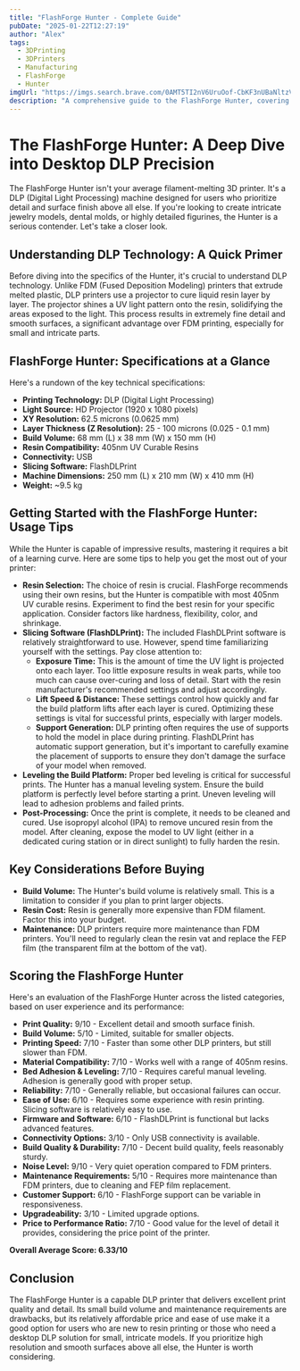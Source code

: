 ```yaml
---
title: "FlashForge Hunter - Complete Guide"
pubDate: "2025-01-22T12:27:19"
author: "Alex"
tags:
  - 3DPrinting
  - 3DPrinters
  - Manufacturing
  - FlashForge
  - Hunter
imgUrl: "https://imgs.search.brave.com/0AMT5TI2nV6UruOof-CbKF3nUBaNltzVR-iSMRwgQwc/rs:fit:860:0:0:0/g:ce/aHR0cHM6Ly9tLm1l/ZGlhLWFtYXpvbi5j/b20vaW1hZ2VzL0kv/MjFQNEw5R0t2REwu/anBn"
description: "A comprehensive guide to the FlashForge Hunter, covering specifications, usage tips, and comparisons with similar products."
---
```


# The FlashForge Hunter: A Deep Dive into Desktop DLP Precision

The FlashForge Hunter isn't your average filament-melting 3D printer. It's a DLP (Digital Light Processing) machine designed for users who prioritize detail and surface finish above all else. If you're looking to create intricate jewelry models, dental molds, or highly detailed figurines, the Hunter is a serious contender. Let's take a closer look.

## Understanding DLP Technology: A Quick Primer

Before diving into the specifics of the Hunter, it's crucial to understand DLP technology. Unlike FDM (Fused Deposition Modeling) printers that extrude melted plastic, DLP printers use a projector to cure liquid resin layer by layer. The projector shines a UV light pattern onto the resin, solidifying the areas exposed to the light. This process results in extremely fine detail and smooth surfaces, a significant advantage over FDM printing, especially for small and intricate parts.

## FlashForge Hunter: Specifications at a Glance

Here's a rundown of the key technical specifications:

*   **Printing Technology:** DLP (Digital Light Processing)
*   **Light Source:** HD Projector (1920 x 1080 pixels)
*   **XY Resolution:** 62.5 microns (0.0625 mm)
*   **Layer Thickness (Z Resolution):** 25 - 100 microns (0.025 - 0.1 mm)
*   **Build Volume:** 68 mm (L) x 38 mm (W) x 150 mm (H)
*   **Resin Compatibility:** 405nm UV Curable Resins
*   **Connectivity:** USB
*   **Slicing Software:** FlashDLPrint
*   **Machine Dimensions:** 250 mm (L) x 210 mm (W) x 410 mm (H)
*   **Weight:** ~9.5 kg

## Getting Started with the FlashForge Hunter: Usage Tips

While the Hunter is capable of impressive results, mastering it requires a bit of a learning curve. Here are some tips to help you get the most out of your printer:

*   **Resin Selection:** The choice of resin is crucial. FlashForge recommends using their own resins, but the Hunter is compatible with most 405nm UV curable resins. Experiment to find the best resin for your specific application. Consider factors like hardness, flexibility, color, and shrinkage.
*   **Slicing Software (FlashDLPrint):** The included FlashDLPrint software is relatively straightforward to use. However, spend time familiarizing yourself with the settings. Pay close attention to:
    *   **Exposure Time:** This is the amount of time the UV light is projected onto each layer. Too little exposure results in weak parts, while too much can cause over-curing and loss of detail. Start with the resin manufacturer's recommended settings and adjust accordingly.
    *   **Lift Speed & Distance:** These settings control how quickly and far the build platform lifts after each layer is cured. Optimizing these settings is vital for successful prints, especially with larger models.
    *   **Support Generation:** DLP printing often requires the use of supports to hold the model in place during printing. FlashDLPrint has automatic support generation, but it's important to carefully examine the placement of supports to ensure they don't damage the surface of your model when removed.
*   **Leveling the Build Platform:** Proper bed leveling is critical for successful prints. The Hunter has a manual leveling system. Ensure the build platform is perfectly level before starting a print. Uneven leveling will lead to adhesion problems and failed prints.
*   **Post-Processing:** Once the print is complete, it needs to be cleaned and cured. Use isopropyl alcohol (IPA) to remove uncured resin from the model. After cleaning, expose the model to UV light (either in a dedicated curing station or in direct sunlight) to fully harden the resin.

## Key Considerations Before Buying

*   **Build Volume:** The Hunter's build volume is relatively small. This is a limitation to consider if you plan to print larger objects.
*   **Resin Cost:** Resin is generally more expensive than FDM filament. Factor this into your budget.
*   **Maintenance:** DLP printers require more maintenance than FDM printers. You'll need to regularly clean the resin vat and replace the FEP film (the transparent film at the bottom of the vat).

## Scoring the FlashForge Hunter

Here's an evaluation of the FlashForge Hunter across the listed categories, based on user experience and its performance:

*   **Print Quality:** 9/10 - Excellent detail and smooth surface finish.
*   **Build Volume:** 5/10 - Limited, suitable for smaller objects.
*   **Printing Speed:** 7/10 - Faster than some other DLP printers, but still slower than FDM.
*   **Material Compatibility:** 7/10 - Works well with a range of 405nm resins.
*   **Bed Adhesion & Leveling:** 7/10 - Requires careful manual leveling. Adhesion is generally good with proper setup.
*   **Reliability:** 7/10 - Generally reliable, but occasional failures can occur.
*   **Ease of Use:** 6/10 - Requires some experience with resin printing. Slicing software is relatively easy to use.
*   **Firmware and Software:** 6/10 - FlashDLPrint is functional but lacks advanced features.
*   **Connectivity Options:** 3/10 - Only USB connectivity is available.
*   **Build Quality & Durability:** 7/10 - Decent build quality, feels reasonably sturdy.
*   **Noise Level:** 9/10 - Very quiet operation compared to FDM printers.
*   **Maintenance Requirements:** 5/10 - Requires more maintenance than FDM printers, due to cleaning and FEP film replacement.
*   **Customer Support:** 6/10 - FlashForge support can be variable in responsiveness.
*   **Upgradeability:** 3/10 - Limited upgrade options.
*   **Price to Performance Ratio:** 7/10 - Good value for the level of detail it provides, considering the price point of the printer.

**Overall Average Score: 6.33/10**

## Conclusion

The FlashForge Hunter is a capable DLP printer that delivers excellent print quality and detail. Its small build volume and maintenance requirements are drawbacks, but its relatively affordable price and ease of use make it a good option for users who are new to resin printing or those who need a desktop DLP solution for small, intricate models. If you prioritize high resolution and smooth surfaces above all else, the Hunter is worth considering.

